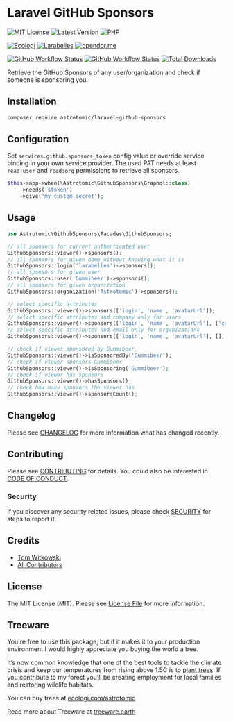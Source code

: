 # Laravel GitHub Sponsors

[![MIT License](https://img.shields.io/github/license/Astrotomic/laravel-github-sponsors.svg?label=License&color=blue&style=for-the-badge)](https://github.com/Astrotomic/laravel-github-sponsors/blob/main/LICENSE.md)
[![Latest Version](http://img.shields.io/packagist/v/astrotomic/laravel-github-sponsors.svg?label=Release&style=for-the-badge)](https://packagist.org/packages/astrotomic/laravel-github-sponsors)
[![PHP](https://img.shields.io/packagist/php-v/astrotomic/laravel-github-sponsors?color=%238892BE&style=for-the-badge)](https://github.com/Astrotomic/laravel-github-sponsors/blob/main/composer.json)

[![Ecologi](https://img.shields.io/ecologi/trees/astrotomic?color=green&label=Treeware&style=for-the-badge)](https://forest.astrotomic.info)
[![Larabelles](https://img.shields.io/badge/Larabelles-%F0%9F%A6%84-lightpink?style=for-the-badge)](https://larabelles.com)
[![opendor.me](https://img.shields.io/badge/opendor.me-%F0%9F%9A%80-ff4297?style=for-the-badge)](https://opendor.me)

[![GitHub Workflow Status](https://img.shields.io/github/actions/workflow/status/Astrotomic/laravel-github-sponsors/pest.yml?branch=main&style=flat-square&logoColor=white&logo=github&label=Tests)](https://github.com/Astrotomic/laravel-github-sponsors/actions?query=workflow%3Apest)
[![GitHub Workflow Status](https://img.shields.io/github/actions/workflow/status/Astrotomic/laravel-github-sponsors/phpcs.yml?branch=main&style=flat-square&logoColor=white&logo=github&label=PHP+CS)](https://github.com/Astrotomic/laravel-github-sponsors/actions?query=workflow%3Aphpcs)
[![Total Downloads](https://img.shields.io/packagist/dt/astrotomic/laravel-github-sponsors.svg?label=Downloads&style=flat-square)](https://packagist.org/packages/astrotomic/laravel-github-sponsors)

Retrieve the GitHub Sponsors of any user/organization and check if someone is sponsoring you.

## Installation

```bash
composer require astrotomic/laravel-github-sponsors
```

## Configuration

Set `services.github.sponsors_token` config value or override service binding in your own service provider.
The used PAT needs at least `read:user` and `read:org` permissions to retrieve all sponsors.

```php
$this->app->when(\Astrotomic\GithubSponsors\Graphql::class)
    ->needs('$token')
    ->give('my_custom_secret');
```

## Usage

```php
use Astrotomic\GithubSponsors\Facades\GithubSponsors;

// all sponsors for current authenticated user
GithubSponsors::viewer()->sponsors();
// all sponsors for given name without knowing what it is
GithubSponsors::login('larabelles')->sponsors();
// all sponsors for given user
GithubSponsors::user('Gummibeer')->sponsors();
// all sponsors for given organization
GithubSponsors::organization('Astrotomic')->sponsors();

// select specific attributes
GithubSponsors::viewer()->sponsors(['login', 'name', 'avatarUrl']);
// select specific attributes and company only for users
GithubSponsors::viewer()->sponsors(['login', 'name', 'avatarUrl'], ['company']);
// select specific attributes and email only for organizations
GithubSponsors::viewer()->sponsors(['login', 'name', 'avatarUrl'], [], ['email']);

// check if viewer sponsored by Gummibeer
GithubSponsors::viewer()->isSponsoredBy('Gummibeer');
// check if viewer sponsors Gummibeer
GithubSponsors::viewer()->isSponsoring('Gummibeer');
// check if viewer has sponsors
GithubSponsors::viewer()->hasSponsors();
// check how many sponsors the viewer has
GithubSponsors::viewer()->sponsorsCount();
```

## Changelog

Please see [CHANGELOG](CHANGELOG.md) for more information what has changed recently.

## Contributing

Please see [CONTRIBUTING](https://github.com/Astrotomic/.github/blob/master/CONTRIBUTING.md) for details. You could also be interested in [CODE OF CONDUCT](https://github.com/Astrotomic/.github/blob/master/CODE_OF_CONDUCT.md).

### Security

If you discover any security related issues, please check [SECURITY](https://github.com/Astrotomic/.github/blob/master/SECURITY.md) for steps to report it.

## Credits

- [Tom Witkowski](https://github.com/Gummibeer)
- [All Contributors](../../contributors)

## License

The MIT License (MIT). Please see [License File](LICENSE.md) for more information.

## Treeware

You're free to use this package, but if it makes it to your production environment I would highly appreciate you buying the world a tree.

It’s now common knowledge that one of the best tools to tackle the climate crisis and keep our temperatures from rising above 1.5C is to [plant trees](https://www.bbc.co.uk/news/science-environment-48870920). If you contribute to my forest you’ll be creating employment for local families and restoring wildlife habitats.

You can buy trees at [ecologi.com/astrotomic](https://forest.astrotomic.info)

Read more about Treeware at [treeware.earth](https://treeware.earth)
